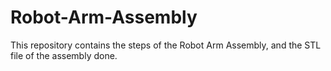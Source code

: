 # Robot-Arm-Assembly
This repository contains the steps of the Robot Arm Assembly, and the STL file of the assembly done.
